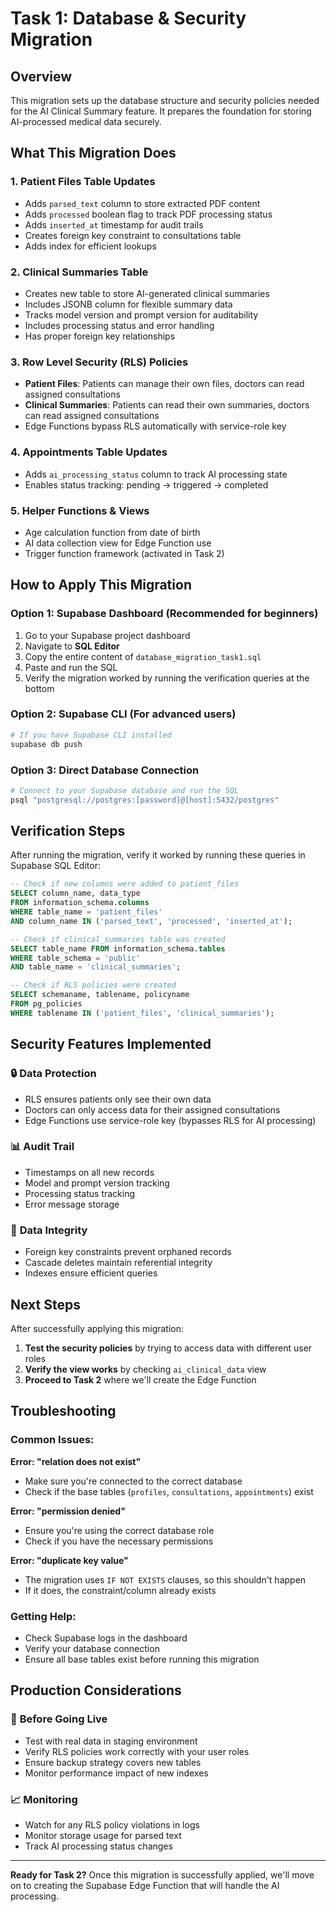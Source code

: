 # Task 1: Database & Security Migration

## Overview
This migration sets up the database structure and security policies needed for the AI Clinical Summary feature. It prepares the foundation for storing AI-processed medical data securely.

## What This Migration Does

### 1. **Patient Files Table Updates**
- Adds `parsed_text` column to store extracted PDF content
- Adds `processed` boolean flag to track PDF processing status
- Adds `inserted_at` timestamp for audit trails
- Creates foreign key constraint to consultations table
- Adds index for efficient lookups

### 2. **Clinical Summaries Table**
- Creates new table to store AI-generated clinical summaries
- Includes JSONB column for flexible summary data
- Tracks model version and prompt version for auditability
- Includes processing status and error handling
- Has proper foreign key relationships

### 3. **Row Level Security (RLS) Policies**
- **Patient Files**: Patients can manage their own files, doctors can read assigned consultations
- **Clinical Summaries**: Patients can read their own summaries, doctors can read assigned consultations
- Edge Functions bypass RLS automatically with service-role key

### 4. **Appointments Table Updates**
- Adds `ai_processing_status` column to track AI processing state
- Enables status tracking: pending → triggered → completed

### 5. **Helper Functions & Views**
- Age calculation function from date of birth
- AI data collection view for Edge Function use
- Trigger function framework (activated in Task 2)

## How to Apply This Migration

### Option 1: Supabase Dashboard (Recommended for beginners)
1. Go to your Supabase project dashboard
2. Navigate to **SQL Editor**
3. Copy the entire content of `database_migration_task1.sql`
4. Paste and run the SQL
5. Verify the migration worked by running the verification queries at the bottom

### Option 2: Supabase CLI (For advanced users)
```bash
# If you have Supabase CLI installed
supabase db push
```

### Option 3: Direct Database Connection
```bash
# Connect to your Supabase database and run the SQL
psql "postgresql://postgres:[password]@[host]:5432/postgres"
```

## Verification Steps

After running the migration, verify it worked by running these queries in Supabase SQL Editor:

```sql
-- Check if new columns were added to patient_files
SELECT column_name, data_type 
FROM information_schema.columns 
WHERE table_name = 'patient_files' 
AND column_name IN ('parsed_text', 'processed', 'inserted_at');

-- Check if clinical_summaries table was created
SELECT table_name FROM information_schema.tables 
WHERE table_schema = 'public' 
AND table_name = 'clinical_summaries';

-- Check if RLS policies were created
SELECT schemaname, tablename, policyname 
FROM pg_policies 
WHERE tablename IN ('patient_files', 'clinical_summaries');
```

## Security Features Implemented

### 🔒 **Data Protection**
- RLS ensures patients only see their own data
- Doctors can only access data for their assigned consultations
- Edge Functions use service-role key (bypasses RLS for AI processing)

### 📊 **Audit Trail**
- Timestamps on all new records
- Model and prompt version tracking
- Processing status tracking
- Error message storage

### 🔗 **Data Integrity**
- Foreign key constraints prevent orphaned records
- Cascade deletes maintain referential integrity
- Indexes ensure efficient queries

## Next Steps

After successfully applying this migration:

1. **Test the security policies** by trying to access data with different user roles
2. **Verify the view works** by checking `ai_clinical_data` view
3. **Proceed to Task 2** where we'll create the Edge Function

## Troubleshooting

### Common Issues:

**Error: "relation does not exist"**
- Make sure you're connected to the correct database
- Check if the base tables (`profiles`, `consultations`, `appointments`) exist

**Error: "permission denied"**
- Ensure you're using the correct database role
- Check if you have the necessary permissions

**Error: "duplicate key value"**
- The migration uses `IF NOT EXISTS` clauses, so this shouldn't happen
- If it does, the constraint/column already exists

### Getting Help:
- Check Supabase logs in the dashboard
- Verify your database connection
- Ensure all base tables exist before running this migration

## Production Considerations

### 🚀 **Before Going Live**
- Test with real data in staging environment
- Verify RLS policies work correctly with your user roles
- Ensure backup strategy covers new tables
- Monitor performance impact of new indexes

### 📈 **Monitoring**
- Watch for any RLS policy violations in logs
- Monitor storage usage for parsed text
- Track AI processing status changes

---

**Ready for Task 2?** Once this migration is successfully applied, we'll move on to creating the Supabase Edge Function that will handle the AI processing. 
